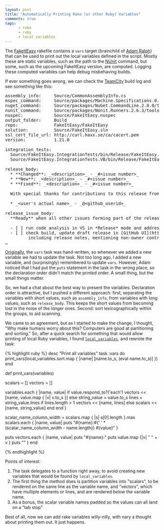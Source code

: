 ```yaml
---
layout: post
title: "Automatically Printing Rake (or other Ruby) Variables" 
comments: true
tags: 
      - rake
      - ruby
      - local_variables
---
```


The [FakeItEasy][fakeiteasy] rakefile contains a `vars` target
(brainchild of [Adam Ralph][adamralph]) that can be used to print out
the local variables defined in the script. Mostly these are static
variables, such as the path to the [NUnit][nunit] command, but some,
such as the upcoming FakeItEasy version, are computed. Logging these
computed variables can help debug misbehaving builds.

If ever something goes wrong, we can check the [TeamCity][teamcity]
build log and see something like this:

<pre>
assembly_info:     Source/CommonAssemblyInfo.cs
mspec_command:     Source/packages/Machine.Specifications.0.8.0/tools/mspec-clr4.exe
nuget_command:     Source/packages/NuGet.CommandLine.2.8.0/tools/NuGet.exe
nunit_command:     Source/packages/NUnit.Runners.2.6.3/tools/nunit-console.exe
nuspec:            Source/FakeItEasy.nuspec
output_folder:     Build
repo:              FakeItEasy/FakeItEasy
solution:          Source/FakeItEasy.sln
ssl_cert_file_url: http://curl.haxx.se/ca/cacert.pem
version:           1.21.0

integration_tests:
  Source/FakeItEasy.IntegrationTests/bin/Release/FakeItEasy.IntegrationTests.dll
  Source/FakeItEasy.IntegrationTests.VB/bin/Release/FakeItEasy.IntegrationTests.VB.dll

release_body:
  * **Changed**: _&lt;description&gt;_ - _#&lt;issue number&gt;_
  * **New**: _&lt;description&gt;_ - _#&lt;issue number&gt;_
  * **Fixed**: _&lt;description&gt;_ - _#&lt;issue number&gt;_
  
  With special thanks for contributions to this release from:
  
  * _&lt;user's actual name&gt;_ - _@&lt;github_userid&gt;_

release_issue_body:
  **Ready** when all other issues forming part of the release are **Done**.
  
  - [ ] run code analysis in VS in *Release* mode and address violations (send a regular PR which must be merged before continuing)
  - [ ] check build, update draft release in [GitHub UI](https://github.com/FakeItEasy/FakeItEasy/releases)
         including release notes, mentioning non-owner contributors, if any
&hellip;
</pre>

[Originally][original-vars], the `vars` task was hand-written, so
whenever we added a new variable we had to update the task. Not too
long ago, I added a new variable, and (surprisingly) remembered to update
`vars`. However, Adam noticed that I had put the `puts` statement in
the task in the wrong place, so the declaration order didn't match the
printed order. A small thing, but the small things matter.

So, we had a chat about the best way to present the
variables. Declaration order is attractive, but I pushed a different
approach: first, separating the variables with short values, such as
`assembly_info`, from variables with long values, such as
`release_body`. This keeps the short values from becoming lost in the
noise of the longer ones.  Second: sort lexicographically within the
groups, to aid scanning.

We came to an agreement, but as I started to make the change, I
thought, "Why make humans worry about this? Computers are good at
partitioning and sorting." So, after a quick search for something that
would allow printing of local Ruby variables, I found
[`local_variables`][local_variables], and rewrote the task:

{% highlight ruby %}
desc "Print all variables"
task :vars do
  print_vars(local_variables.sort.map { |name| [name.to_s, (eval name.to_s)] })  
end

def print_vars(variables)
  
  scalars = []
  vectors = []

  variables.each { |name, value|
    if value.respond_to?('each')
      vectors << [name, value.map { |v| v.to_s }]
    else
      string_value = value.to_s
      lines = string_value.lines
      if lines.length > 1
        vectors << [name, lines]
      else
        scalars << [name, string_value]
      end
    end
  }

  scalar_name_column_width = scalars.map { |s| s[0].length }.max
  scalars.each { |name, value| 
    puts "#{name}:#{' ' * (scalar_name_column_width - name.length)} #{value}"
  }

  puts
  vectors.each { |name, value| 
    puts "#{name}:"
    puts value.map {|v| "  " + v }
    puts ""
  }
end

{% endhighlight %}

Points of interest:

1. The task delegates to a function right away, to avoid creating new
  variables that would be found by `local_variables`. 
1. The first thing the method does is partition variables into
  "scalars", to be rendered on the same line as the variable name, and
  "vectors", which have multiple elements or lines, and are rendered
  _below_ the variable name.
1. As a bonus, the scalar variable names padded so the values can all land on a "tab stop"

Best of all, now we can add rake variables willy-nilly, with nary a
thought about printing them out. It just happens.


[adamralph]: http://adamralph.com/
[fakeiteasy]: http://fakeiteasy.github.io/
[nunit]: http://nunit.org/
[teamcity]: http://www.jetbrains.com/teamcity/
[original-vars]: https://github.com/FakeItEasy/FakeItEasy/blob/343a7a221906cc4c14971b46c3731c8a072eaf51/rakefile.rb#L36
[local_variables]: http://www.ruby-doc.org/core-2.0.0/Kernel.html#method-i-local_variables
